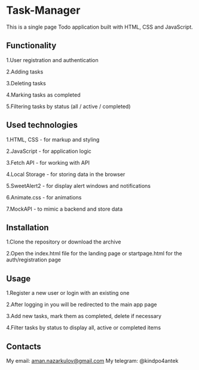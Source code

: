 # Task-Manager
This is a single page Todo application built with HTML, CSS and JavaScript.

## Functionality
1.User registration and authentication

2.Adding tasks

3.Deleting tasks

4.Marking tasks as completed

5.Filtering tasks by status (all / active / completed)
## Used technologies
1.HTML, CSS - for markup and styling

2.JavaScript - for application logic

3.Fetch API - for working with API

4.Local Storage - for storing data in the browser

5.SweetAlert2 - for display alert windows and notifications

6.Animate.css - for animations

7.MockAPI - to mimic a backend and store data
## Installation
1.Clone the repository or download the archive

2.Open the index.html file for the landing page or startpage.html for the auth/registration page

## Usage
1.Register a new user or login with an existing one

2.After logging in you will be redirected to the main app page

3.Add new tasks, mark them as completed, delete if necessary

4.Filter tasks by status to display all, active or completed items
## Contacts
My email: aman.nazarkulov@gmail.com
My telegram: @kindpo4antek
